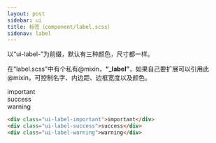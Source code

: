 ```yaml
---
layout: post
sidebar: ui
title: 标签（component/label.scss）
sidenav: label
---
```


以“ui-label-”为前缀，默认有三种颜色，尺寸都一样。

在“label.scss”中有个私有@mixin，**“_label”**，如果自己要扩展可以引用此@mixin，可控制名字、内边距、边框宽度以及颜色。

<div class="demo-border">
  <div class="ui-label-important">important</div>
  <div class="ui-label-success">success</div>
  <div class="ui-label-warning">warning</div>
</div>

```html
<div class="ui-label-important">important</div>
<div class="ui-label-success">success</div>
<div class="ui-label-warning">warning</div>
```